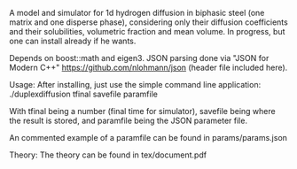 A model and simulator for 1d hydrogen diffusion in biphasic steel (one matrix and one disperse phase),
considering only their diffusion coefficients and their solubilities,
volumetric fraction and mean volume. In progress, but one can install already if he wants.

Depends on boost::math and eigen3.
JSON parsing done via "JSON for Modern C++" https://github.com/nlohmann/json (header file included here).

Usage:
After installing, just use the simple command line application:
./duplexdiffusion tfinal savefile paramfile

With tfinal being a number (final time for simulator),
savefile being where the result is stored,
and paramfile being the JSON parameter file.

An commented example of a paramfile can be found in params/params.json

Theory:
The theory can be found in tex/document.pdf